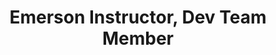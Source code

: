 ---
firstname: "Edmond"
lastname: "Wen"
group: "member"
title: "Emerson Instructor, Dev Team Member"
pronouns: "he/they"
graduating_year: 2024
---